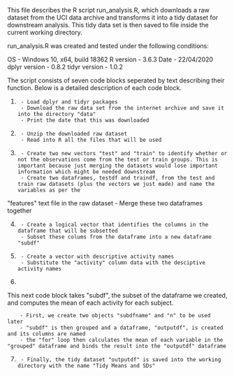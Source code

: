 This file describes the R script run_analysis.R, which downloads a raw dataset from the UCI data archive and transforms it into a tidy dataset for downstream analysis. This tidy data set is then saved to file inside the current working directory.

run_analysis.R was created and tested under the following conditions:

OS - Windows 10, x64, build 18362
R version - 3.6.3
Date - 22/04/2020
dplyr version - 0.8.2
tidyr version - 1.0.2

The script consists of seven code blocks seperated by text describing their function. Below is a detailed description of each code block.

1)
        - Load dplyr and tidyr packages
        - Download the raw data set from the internet archive and save it into the directory "data"
        - Print the date that this was downloaded
        
2)
        - Unzip the downloaded raw dataset
        - Read into R all the files that will be used

3)
        - Create two new vectors "test" and "train" to identify whether or not the observations come from the test or train groups. This is important because just merging the datasets would lose important information which might be needed downstream
        - Create two dataframes, testdf and traindf, from the test and train raw datasets (plus the vectors we just made) and name the variables as per the 
"features" text file in the raw dataset
        - Merge these two dataframes together

4)
        - Create a logical vector that identifies the columns in the dataframe that will be subsetted
        - Subset these colums from the dataframe into a new dataframe "subdf"
        
5)
        - Create a vector with descriptive activity names
        - Substitute the "activity" column data with the desciptive activity names
        
6)
This next code block takes "subdf", the subset of the dataframe we created, and computes the mean of each activity for each subject.

        - First, we create two objects "subdfname" and "n" to be used later
        - "subdf" is then grouped and a dataframe, "outputdf", is created and its columns are named
        - the "for" loop then calculates the mean of each variable in the "grouped" dataframe and binds the result into the "outputdf" dataframe

7)
        - Finally, the tidy dataset "outputdf" is saved into the working directory with the name "Tidy Means and SDs"